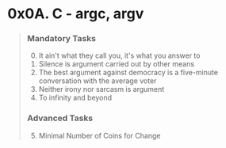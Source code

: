 

# 0x0A. C - argc, argv


>
> ### Mandatory Tasks
> 0. It ain't what they call you, it's what you answer to
> 1. Silence is argument carried out by other means
> 2. The best argument against democracy is a five-minute conversation with the average voter
> 3. Neither irony nor sarcasm is argument
> 4. To infinity and beyond
>
>
> ### Advanced Tasks
> 5. Minimal Number of Coins for Change
>
>



